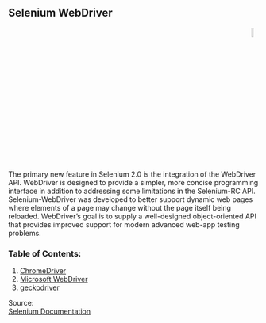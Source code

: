 ## Selenium WebDriver

<div align="right"> 
<img width="7%" height="7%" src="https://github.com/ikostan/ParaBankSeleniumAutomation/blob/master/images/selenium_webdriver.png" hspace="10">
</div>

The primary new feature in Selenium 2.0 is the integration of the WebDriver API. WebDriver is designed to provide a simpler, more concise programming interface in addition to addressing some limitations in the Selenium-RC API. Selenium-WebDriver was developed to better support dynamic web pages where elements of a page may change without the page itself being reloaded. WebDriver’s goal is to supply a well-designed object-oriented API that provides improved support for modern advanced web-app testing problems.<br/>

### Table of Contents:<br/>
1. [ChromeDriver](https://github.com/ikostan/ParaBankSeleniumAutomation/tree/master/drivers/chrome)<br/>
2. [Microsoft WebDriver](https://github.com/ikostan/ParaBankSeleniumAutomation/tree/master/drivers/microsoft_edge)<br/>
3. [geckodriver](https://github.com/ikostan/ParaBankSeleniumAutomation/tree/master/drivers/mozilla_geckodriver)<br/>

Source:<br/>
[Selenium Documentation](https://www.seleniumhq.org/docs/03_webdriver.jsp)<br/>
